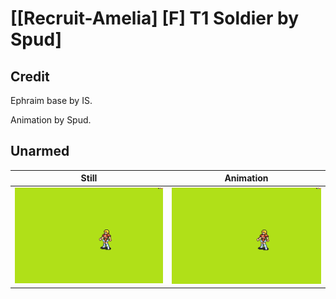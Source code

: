 # [\[Recruit-Amelia\] \[F\] T1 Soldier by Spud]

## Credit

Ephraim base by IS.

Animation by Spud.

## Unarmed

| Still | Animation |
| :---: | :-------: |
| ![Unarmed still](./Unarmed_000.png) | ![Unarmed animation](./Unarmed.gif) |
